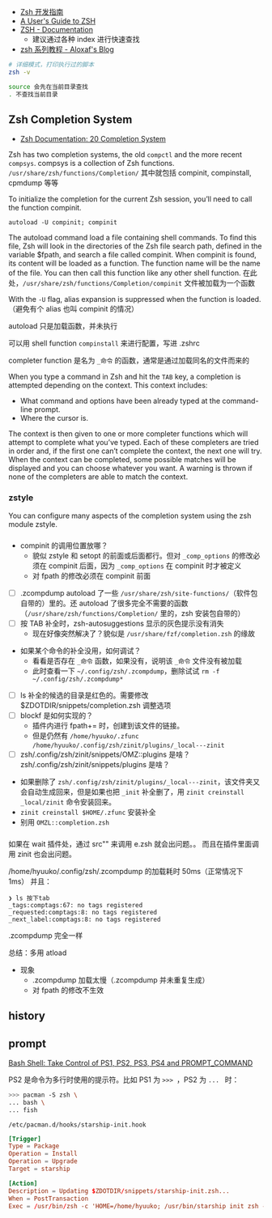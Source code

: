 - [Zsh 开发指南](https://zshguide.readthedocs.io/zh/latest/)
- [A User's Guide to ZSH](https://zsh.sourceforge.io/Guide/)
- [ZSH - Documentation](https://zsh.sourceforge.io/Doc/)
  - 建议通过各种 index 进行快速查找
- [zsh 系列教程 - Aloxaf's Blog](https://www.aloxaf.com/categories/zsh-%E7%B3%BB%E5%88%97%E6%95%99%E7%A8%8B/)

```bash
# 详细模式，打印执行过的脚本
zsh -v

source 会先在当前目录查找
. 不查找当前目录
```

## Zsh Completion System

- [Zsh Documentation: 20 Completion System](https://zsh.sourceforge.io/Doc/Release/Completion-System.html)

Zsh has two completion systems, the old `compctl` and the more recent `compsys`.
compsys is a collection of Zsh functions. `/usr/share/zsh/functions/Completion/`
其中就包括 compinit, compinstall, cpmdump 等等

To initialize the completion for the current Zsh session, you’ll need to call the function compinit.

`autoload -U compinit; compinit`

The autoload command load a file containing shell commands. To find this file, Zsh will look in the directories of the Zsh file search path, defined in the variable $fpath, and search a file called compinit.
When compinit is found, its content will be loaded as a function. The function name will be the name of the file. You can then call this function like any other shell function.
在此处，`/usr/share/zsh/functions/Completion/compinit` 文件被加载为一个函数

With the `-U` flag, alias expansion is suppressed when the function is loaded. （避免有个 alias 也叫 compinit 的情况）

autoload 只是加载函数，并未执行

可以用 shell function `compinstall` 来进行配置，写进 .zshrc

completer function 是名为 `_命令` 的函数，通常是通过加载同名的文件而来的

When you type a command in Zsh and hit the `TAB` key, a completion is attempted depending on the context. This context includes:

- What command and options have been already typed at the command-line prompt.
- Where the cursor is.

The context is then given to one or more completer functions which will attempt to complete what you’ve typed. Each of these completers are tried in order and, if the first one can’t complete the context, the next one will try. When the context can be completed, some possible matches will be displayed and you can choose whatever you want.
A warning is thrown if none of the completers are able to match the context.

### zstyle

You can configure many aspects of the completion system using the zsh module zstyle.

###

- compinit 的调用位置放哪？
  - 貌似 zstyle 和 setopt 的前面或后面都行。但对 `_comp_options` 的修改必须在 compinit 后面，因为 `_comp_options` 在 compinit 时才被定义
  - 对 fpath 的修改必须在 compinit 前面
- [ ] .zcompdump autoload 了一些 `/usr/share/zsh/site-functions/`（软件包自带的）里的。还 autoload 了很多完全不需要的函数（`/usr/share/zsh/functions/Completion/` 里的，zsh 安装包自带的）
- [ ] 按 TAB 补全时，zsh-autosuggestions 显示的灰色提示没有消失
  - 现在好像突然解决了？貌似是 `/usr/share/fzf/completion.zsh` 的缘故
- 如果某个命令的补全没用，如何调试？
  - 看看是否存在 `_命令` 函数，如果没有，说明该 `_命令` 文件没有被加载
  - 此时查看一下 `~/.config/zsh/.zcompdump`，删除试试 `rm -f ~/.config/zsh/.zcompdump*`
- [ ] ls 补全的候选的目录是红色的。需要修改 $ZDOTDIR/snippets/completion.zsh 调整选项
- [ ] blockf 是如何实现的？
  - 插件内进行 fpath+= 时，创建到该文件的链接。
  - 但是仍然有 `/home/hyuuko/.zfunc` `/home/hyuuko/.config/zsh/zinit/plugins/_local---zinit`
- [ ] zsh/.config/zsh/zinit/snippets/OMZ::plugins 是啥？zsh/.config/zsh/zinit/snippets/plugins 是啥？
- 如果删除了 `zsh/.config/zsh/zinit/plugins/_local---zinit`，该文件夹又会自动生成回来，但是如果也把 `_init` 补全删了，用 `zinit creinstall _local/zinit` 命令安装回来。
- `zinit creinstall $HOME/.zfunc` 安装补全
- 别用 `OMZL::completion.zsh`

###

如果在 wait 插件处，通过 src"" 来调用 e.zsh 就会出问题。。
而且在插件里面调用 zinit 也会出问题。

/home/hyuuko/.config/zsh/.zcompdump 的加载耗时 50ms（正常情况下 1ms）
并且：

```
❯ ls 按下tab
_tags:comptags:67: no tags registered
_requested:comptags:8: no tags registered
_next_label:comptags:8: no tags registered
```

.zcompdump 完全一样

总结：多用 atload

- 现象
  - .zcompdump 加载太慢（.zcompdump 并未重复生成）
  - 对 fpath 的修改不生效

## history

## prompt

[Bash Shell: Take Control of PS1, PS2, PS3, PS4 and PROMPT_COMMAND](https://www.thegeekstuff.com/2008/09/bash-shell-take-control-of-ps1-ps2-ps3-ps4-and-prompt_command/)

PS2 是命令为多行时使用的提示符。比如 PS1 为 `>>> `，PS2 为 `... ` 时：

```bash
>>> pacman -S zsh \
... bash \
... fish
```

`/etc/pacman.d/hooks/starship-init.hook`

```conf
[Trigger]
Type = Package
Operation = Install
Operation = Upgrade
Target = starship

[Action]
Description = Updating $ZDOTDIR/snippets/starship-init.zsh...
When = PostTransaction
Exec = /usr/bin/zsh -c 'HOME=/home/hyuuko; /usr/bin/starship init zsh --print-full-init | sed "s/^PROMPT2=\"\$(.*\"$/PROMPT2=\"$(/usr/bin/starship prompt --continuation)\"/" >! $HOME/.config/zsh/snippets/starship-init.zsh'
```
